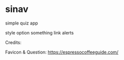 # sinav

simple quiz app

style option something link alerts

Credits:

Favicon & Question: https://espressocoffeeguide.com/
